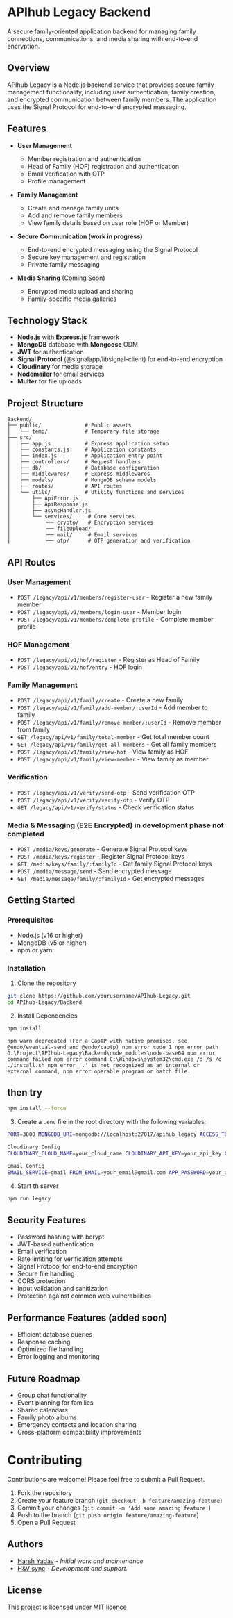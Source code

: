 # APIhub Legacy Backend

A secure family-oriented application backend for managing family connections, communications, and media sharing with end-to-end encryption.

## Overview

APIhub Legacy is a Node.js backend service that provides secure family management functionality, including user authentication, family creation, and encrypted communication between family members. The application uses the Signal Protocol for end-to-end encrypted messaging.

## Features

- **User Management**
  - Member registration and authentication
  - Head of Family (HOF) registration and authentication
  - Email verification with OTP
  - Profile management

- **Family Management**
  - Create and manage family units
  - Add and remove family members
  - View family details based on user role (HOF or Member)

- **Secure Communication (work in progress)**
  - End-to-end encrypted messaging using the Signal Protocol
  - Secure key management and registration
  - Private family messaging

- **Media Sharing** (Coming Soon)
  - Encrypted media upload and sharing
  - Family-specific media galleries

## Technology Stack

- **Node.js** with **Express.js** framework
- **MongoDB** database with **Mongoose** ODM
- **JWT** for authentication
- **Signal Protocol** (@signalapp/libsignal-client) for end-to-end encryption
- **Cloudinary** for media storage
- **Nodemailer** for email services
- **Multer** for file uploads

## Project Structure

```
Backend/
├── public/              # Public assets
│   └── temp/            # Temporary file storage
├── src/
│   ├── app.js           # Express application setup
│   ├── constants.js     # Application constants
│   ├── index.js         # Application entry point
│   ├── controllers/     # Request handlers
│   ├── db/              # Database configuration
│   ├── middlewares/     # Express middlewares
│   ├── models/          # MongoDB schema models
│   ├── routes/          # API routes
│   └── utils/           # Utility functions and services
│       ├── ApiError.js
│       ├── ApiResponse.js
│       ├── asyncHandler.js
│       └── services/     # Core services
│           ├── crypto/   # Encryption services
│           ├── fileUpload/
│           ├── mail/     # Email services
│           └── otp/      # OTP generation and verification
```


## API Routes

### User Management
- `POST /legacy/api/v1/members/register-user` - Register a new family member
- `POST /legacy/api/v1/members/login-user` - Member login
- `POST /legacy/api/v1/members/complete-profile` - Complete member profile

### HOF Management
- `POST /legacy/api/v1/hof/register` - Register as Head of Family
- `POST /legacy/api/v1/hof/entry` - HOF login

### Family Management
- `POST /legacy/api/v1/family/create` - Create a new family
- `POST /legacy/api/v1/family/add-member/:userId` - Add member to family
- `POST /legacy/api/v1/family/remove-member/:userId` - Remove member from family
- `GET /legacy/api/v1/family/total-member` - Get total member count
- `GET /legacy/api/v1/family/get-all-members` - Get all family members
- `POST /legacy/api/v1/family/view-hof` - View family as HOF
- `POST /legacy/api/v1/family/view-member` - View family as member

### Verification
- `POST /legacy/api/v1/verify/send-otp` - Send verification OTP
- `POST /legacy/api/v1/verify/verify-otp` - Verify OTP
- `GET /legacy/api/v1/verify/status` - Check verification status

### Media & Messaging (E2E Encrypted) in development phase not completed
- `POST /media/keys/generate` - Generate Signal Protocol keys
- `POST /media/keys/register` - Register Signal Protocol keys
- `GET /media/keys/family/:familyId` - Get family Signal Protocol keys
- `POST /media/message/send` - Send encrypted message
- `GET /media/message/family/:familyId` - Get encrypted messages

## Getting Started

### Prerequisites
- Node.js (v16 or higher)
- MongoDB (v5 or higher)
- npm or yarn

### Installation

1. Clone the repository
```bash
git clone https://github.com/yourusername/APIhub-Legacy.git
cd APIhub-Legacy/Backend
```

2. Install Dependencies
```bash 
npm install
```
`npm warn deprecated (For a CapTP with native promises, see @endo/eventual-send and @endo/captp)
npm error code 1
npm error path G:\Project\APIhub-Legacy\Backend\node_modules\node-base64
npm error command failed
npm error command C:\Windows\system32\cmd.exe /d /s /c ./install.sh
npm error '.' is not recognized as an internal or external command,
npm error operable program or batch file.
`

## then try 
```bash
npm install --force
```

3. Create a `.env` file in the root directory with the following variables:

```bash 
PORT=3000 MONGODB_URI=mongodb://localhost:27017/apihub_legacy ACCESS_TOKEN_SECRET=your_secret_key_here ACCESS_TOKEN_EXPIRY=1d

Cloudinary Config
CLOUDINARY_CLOUD_NAME=your_cloud_name CLOUDINARY_API_KEY=your_api_key CLOUDINARY_API_SECRET=your_api_secret

Email Config
EMAIL_SERVICE=gmail FROM_EMAIL=your_email@gmail.com APP_PASSWORD=your_app_password
```

4. Start th server
```bash
npm run legacy
```

## Security Features

- Password hashing with bcrypt
- JWT-based authentication
- Email verification
- Rate limiting for verification attempts
- Signal Protocol for end-to-end encryption
- Secure file handling
- CORS protection
- Input validation and sanitization
- Protection against common web vulnerabilities

## Performance Features (added soon)
- Efficient database queries
- Response caching
- Optimized file handling
- Error logging and monitoring

## Future Roadmap
- Group chat functionality
- Event planning for families
- Shared calendars
- Family photo albums
- Emergency contacts and location sharing
- Cross-platform compatibility improvements

# Contributing
Contributions are welcome! Please feel free to submit a Pull Request.

1. Fork the repository
2. Create your feature branch (`git checkout -b feature/amazing-feature`)
3. Commit your changes (`git commit -m 'Add some amazing feature'`)
4. Push to the branch (`git push origin feature/amazing-feature`)
5. Open a Pull Request

## Authors
- [Harsh Yadav](https://github.com/HarshYadav152) - <i>Initial work and maintenance</i>
- [H&V sync](https://github.com/HnVsync) - <i>Development and support.</i>

## License
This project is licensed under MIT [licence](https://github.com/HarshYadav152/APIhub-Legacy/blob/main/LICENSE)